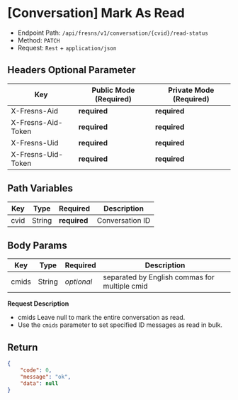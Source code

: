 # [Conversation] Mark As Read

- Endpoint Path: `/api/fresns/v1/conversation/{cvid}/read-status`
- Method: `PATCH`
- Request: `Rest` + `application/json`

## Headers Optional Parameter

| Key | Public Mode (Required) | Private Mode (Required) |
| --- | --- | --- |
| X-Fresns-Aid | **required** | **required** |
| X-Fresns-Aid-Token | **required** | **required** |
| X-Fresns-Uid | **required** | **required** |
| X-Fresns-Uid-Token | **required** | **required** |

## Path Variables

| Key | Type | Required | Description |
| --- | --- | --- | --- |
| cvid | String | **required** | Conversation ID |

## Body Params

| Key | Type | Required | Description |
| --- | --- | --- | --- |
| cmids | String | *optional* | separated by English commas for multiple cmid |

**Request Description**

- cmids Leave null to mark the entire conversation as read.
- Use the `cmids` parameter to set specified ID messages as read in bulk.

## Return

```json
{
    "code": 0,
    "message": "ok",
    "data": null
}
```
